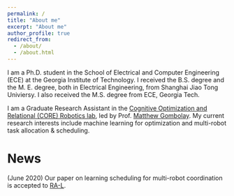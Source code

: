 ```yaml
---
permalink: /
title: "About me"
excerpt: "About me"
author_profile: true
redirect_from: 
  - /about/
  - /about.html
---
```


I am a Ph.D. student in the School of Electrical and Computer Engineering (ECE) at the Georgia Institute of Technology. I received the B.S. degree and the M. E. degree, both in Electrical Engineering, from Shanghai Jiao Tong Univiersy. I also received the M.S. degree from ECE, Georgia Tech. 

I am a Graduate Research Assistant in the [Cognitive Optimization and Relational (CORE) Robotics lab](https://core-robotics.gatech.edu), led by Prof. [Matthew Gombolay](https://core-robotics.gatech.edu/people/matthew-gombolay/). My current research interests include machine learning for optimization and multi-robot task allocation & scheduling.

News
======
(June 2020) Our paper on learning scheduling for multi-robot coordination is accepted to [RA-L](https://www.ieee-ras.org/publications/ra-l).
